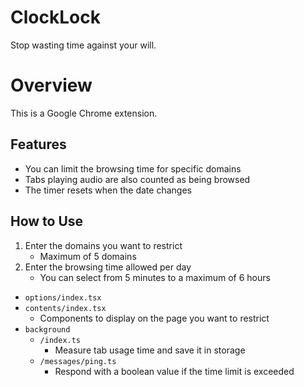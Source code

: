 # ClockLock

Stop wasting time against your will.

# Overview

This is a Google Chrome extension.

## Features

- You can limit the browsing time for specific domains
- Tabs playing audio are also counted as being browsed
- The timer resets when the date changes

## How to Use

1. Enter the domains you want to restrict
    - Maximum of 5 domains
2. Enter the browsing time allowed per day
    - You can select from 5 minutes to a maximum of 6 hours

- `options/index.tsx`
- `contents/index.tsx`
    - Components to display on the page you want to restrict
- `background`
    - `/index.ts`
        - Measure tab usage time and save it in storage
    - `/messages/ping.ts`
        - Respond with a boolean value if the time limit is exceeded
